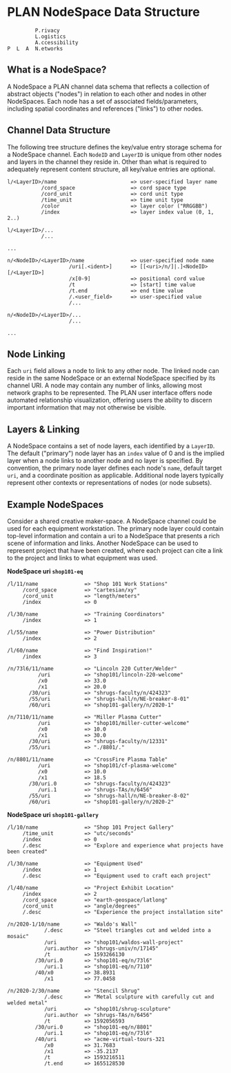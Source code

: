 # PLAN NodeSpace Data Structure

```
         P.rivacy
         L.ogistics
         A.ccessibility
P  L  A  N.etworks
```

## What is a NodeSpace?

A NodeSpace a PLAN channel data schema that reflects a collection of abstract objects ("nodes") in relation to each other and nodes in other NodeSpaces.  Each node has a set of associated fields/parameters, including spatial coordinates and references ("links") to other nodes.  

## Channel Data Structure

The following tree structure defines the key/value entry storage schema for a NodeSpace channel.  Each `NodeID` and `LayerID` is unique from other nodes and layers in the channel they reside in.  Other than what is required to adequately represent content structure, all key/value entries are optional.

```
l/<LayerID>/name                        => user-specified layer name
           /cord_space                  => cord space type
           /cord_unit                   => cord unit type
           /time_unit                   => time unit type
           /color                       => layer color ("RRGGBB")
           /index                       => layer index value (0, 1, 2..)
 
l/<LayerID>/...
           /...
 
...

n/<NodeID>/<LayerID>/name               => user-specified node name
                    /uri[.<ident>]      => [[<uri>/n/]|.]<NodeID>[/<LayerID>]
                    /x[0-9]             => positional cord value
                    /t                  => [start] time value
                    /t.end              => end time value
                    /.<user_field>      => user-specified value
                    /...
   
n/<NodeID>/<LayerID>/...
                    /...

...

```



## Node Linking

Each `uri` field allows a node to link to any other node.  The linked node can reside in the same NodeSpace or an external NodeSpace specified by its channel URI.  A node may contain any number of links, allowing most network graphs to be represented.  The PLAN user interface offers node automated relationship visualization, offering users the ability to discern important information that may not otherwise be visible.


## Layers & Linking

A NodeSpace contains a set of node layers, each identified by a `LayerID`.  The default ("primary") node layer has an `index` value of 0 and is the implied layer when a node links to another node and no layer is specified.  By convention, the primary node layer defines each node's `name`, default target `uri`, and a coordinate position as applicable.  Additional node layers typically represent other contexts or representations of nodes (or node subsets).  

## Example NodeSpaces

Consider a shared creative maker-space. A NodeSpace channel could be used for each equipment workstation.  The primary node layer could contain top-level information and contain a uri to a NodeSpace that presents a rich scene of information and links.  Another NodeSpace can be used to represent project that have been created, where each project can cite a link to the project and links to what equipment was used.

**NodeSpace uri `shop101-eq`**
```
/l/11/name               => "Shop 101 Work Stations"
     /cord_space         => "cartesian/xy" 
     /cord_unit          => "length/meters"
     /index              => 0

/l/30/name               => "Training Coordinators"
     /index              => 1

/l/55/name               => "Power Distribution"
     /index              => 2

/l/60/name               => "Find Inspiration!"
     /index              => 3

/n/73l6/11/name          => "Lincoln 220 Cutter/Welder"
          /uri           => "shop101/lincoln-220-welcome"
          /x0            => 33.0
          /x1            => 20.0
       /30/uri           => "shrugs-faculty/n/424323"
       /55/uri           => "shrugs-hall/n/NE-breaker-8-01"
       /60/uri           => "shop101-gallery/n/2020-1"

/n/7110/11/name          => "Miller Plasma Cutter"
          /uri           => "shop101/miller-cutter-welcome"
          /x0            => 10.0
          /x1            => 30.0
       /30/uri           => "shrugs-faculty/n/12331"
       /55/uri           => "./8801/."

/n/8801/11/name          => "CrossFire Plasma Table"
          /uri           => "shop101/cf-plasma-welcome"
          /x0            => 10.0
          /x1            => 18.5
       /30/uri.0         => "shrugs-faculty/n/424323"
          /uri.1         => "shrugs-TAs/n/6456"
       /55/uri           => "shrugs-hall/n/NE-breaker-8-02"
       /60/uri           => "shop101-gallery/n/2020-2"

```

**NodeSpace uri `shop101-gallery`**
```
/l/10/name               => "Shop 101 Project Gallery"
     /time_unit          => "utc/seconds" 
     /index              => 0
     /.desc              => "Explore and experience what projects have been created"

/l/30/name               => "Equipment Used"
     /index              => 1
     /.desc              => "Equipment used to craft each project"

/l/40/name               => "Project Exhibit Location"
     /index              => 2
     /cord_space         => "earth-geospace/latlong" 
     /cord_unit          => "angle/degrees"
     /.desc              => "Experience the project installation site"

/n/2020-1/10/name        => "Waldo's Wall"
            /.desc       => "Steel triangles cut and welded into a mosaic" 
            /uri         => "shop101/waldos-wall-project"
            /uri.author  => "shrugs-univ/n/17145"
            /t           => 1593266130
         /30/uri.0       => "shop101-eq/n/73l6"
            /uri.1       => "shop101-eq/n/7110"
         /40/x0          => 38.8931
            /x1          => 77.0458

/n/2020-2/30/name        => "Stencil Shrug"
            /.desc       => "Metal sculpture with carefully cut and welded metal" 
            /uri         => "shop101/shrug-sculpture"
            /uri.author  => "shrugs-TAs/n/6456"
            /t           => 1592056593
         /30/uri.0       => "shop101-eq/n/8801"
            /uri.1       => "shop101-eq/n/73l6"
         /40/uri         => "acme-virtual-tours-321
            /x0          => 31.7683
            /x1          => -35.2137
            /t           => 1593216511
            /t.end       => 1655128530

```
